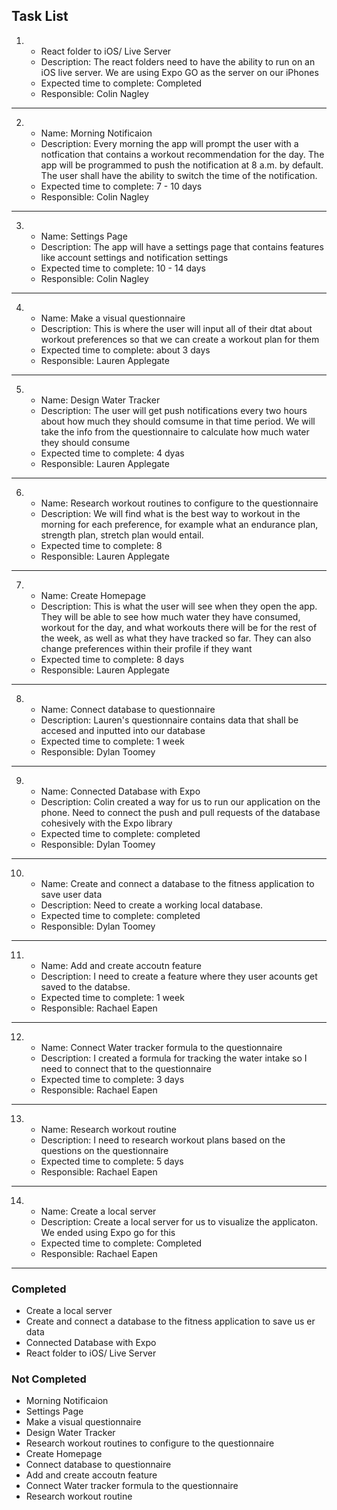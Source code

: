 ## Task List

1. 
    - React folder to iOS/ Live Server
    - Description: The react folders need to have the ability to run on an iOS live server.  We are using Expo GO as the server on our iPhones
    - Expected time to complete: Completed
    - Responsible: Colin Nagley
---
2.
    - Name: Morning Notificaion
    - Description: Every morning the app will prompt the user with a notfication that contains a workout recommendation for the day.  The app will be programmed to push the notification at 8 a.m. by default. The user shall have the ability to switch the time of the notification.
    - Expected time to complete: 7 - 10 days 
    - Responsible: Colin Nagley
---
3.
    - Name: Settings Page 
    - Description: The app will have a settings page that contains features like account settings and notification settings 
    - Expected time to complete: 10 - 14 days 
    - Responsible: Colin Nagley
---
4.
    - Name: Make a visual questionnaire
    - Description: This is where the user will input all of their dtat about workout preferences so that we can create a workout plan for them
    - Expected time to complete: about 3 days
    - Responsible: Lauren Applegate
---
5.
    - Name: Design Water Tracker
    - Description: The user will get push notifications every two hours about how much they should comsume in that time period.  We will take the info from the questionnaire to calculate how much water they should consume
    - Expected time to complete: 4 dyas 
    - Responsible: Lauren Applegate
---
6.
    - Name: Research workout routines to configure to the questionnaire
    - Description: We will find what is the best way to workout in the morning for each preference, for example what an endurance plan, strength plan, stretch plan would entail.
    - Expected time to complete: 8
    - Responsible: Lauren Applegate
---
7.
    - Name: Create Homepage
    - Description: This is what the user will see when they open the app. They will be able to see how much water they have consumed, workout for the day, and what workouts there will be for the rest of the week, as well as what they have tracked so far.  They can also change preferences within their profile if they want
    - Expected time to complete: 8 days
    - Responsible: Lauren Applegate
---
8.
    - Name: Connect database to questionnaire
    - Description: Lauren's questionnaire contains data that shall be accesed and inputted into our database 
    - Expected time to complete: 1 week
    - Responsible: Dylan Toomey
---
9.
    - Name: Connected Database with Expo
    - Description: Colin created a way for us to run our application on the phone. Need to connect the push and pull requests of the database cohesively with the Expo library
    - Expected time to complete: completed
    - Responsible: Dylan Toomey
---
10.
    - Name: Create and connect a database to the fitness application to save user data
    - Description: Need to create a working local database.
    - Expected time to complete: completed
    - Responsible: Dylan Toomey
---
11.
    - Name: Add and create accoutn feature
    - Description: I need to create a feature where they user acounts get saved to the databse.
    - Expected time to complete: 1 week
    - Responsible: Rachael Eapen
---
12.
    - Name: Connect Water tracker formula to the questionnaire 
    - Description: I created a formula for tracking the water intake so I need to connect that to the questionnaire
    - Expected time to complete: 3 days
    - Responsible: Rachael Eapen
---
13.
    - Name: Research workout routine 
    - Description: I need to research workout plans based on the questions on the questionnaire 
    - Expected time to complete: 5 days
    - Responsible: Rachael Eapen
---
14.
    - Name: Create a local server 
    - Description: Create a local server for us to visualize the applicaton. We ended using Expo go for this 
    - Expected time to complete: Completed
    - Responsible: Rachael Eapen 
---
### Completed 
* Create a local server
* Create and connect a database to the fitness application to save us    er data
* Connected Database with Expo
* React folder to iOS/ Live Server

### Not Completed 
* Morning Notificaion
* Settings Page
* Make a visual questionnaire
* Design Water Tracker
* Research workout routines to configure to the questionnaire
* Create Homepage
* Connect database to questionnaire
* Add and create accoutn feature
* Connect Water tracker formula to the questionnaire
* Research workout routine